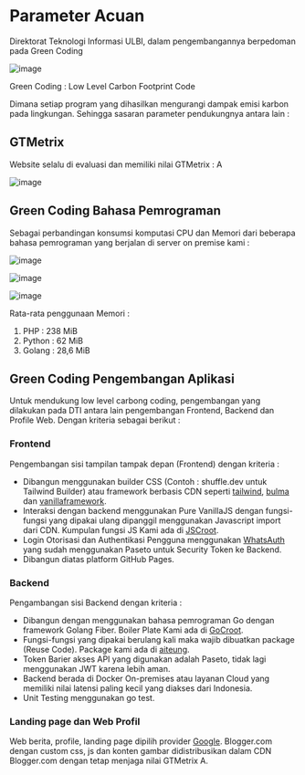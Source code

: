 # Parameter Acuan

Direktorat Teknologi Informasi ULBI, dalam pengembangannya berpedoman pada Green Coding

![image](https://github.com/ditif/devops/assets/11188109/83a9cb3a-a932-4244-9de2-feb13a76fcad)

Green Coding : Low Level Carbon Footprint Code

Dimana setiap program yang dihasilkan mengurangi dampak emisi karbon pada lingkungan. Sehingga sasaran parameter pendukungnya antara lain :

## GTMetrix

Website selalu di evaluasi dan memiliki nilai GTMetrix : A

![image](https://user-images.githubusercontent.com/11188109/222995180-6544137c-0068-4861-a1c4-0704b2ea11e4.png)

## Green Coding Bahasa Pemrograman

Sebagai perbandingan konsumsi komputasi CPU dan Memori dari beberapa bahasa pemrograman yang berjalan di server on premise kami :

![image](https://github.com/ditif/devops/assets/11188109/25a0cbc9-8d0b-46b4-88c1-b46b9d486602)

![image](https://github.com/ditif/devops/assets/11188109/7ad9d39b-6c1f-4bc5-8c9f-a21066e79659)

![image](https://github.com/ditif/devops/assets/11188109/58582ef3-8eba-4849-be21-fd7b5d702eb0)

Rata-rata penggunaan Memori :
1. PHP : 238 MiB
2. Python : 62 MiB
3. Golang : 28,6 MiB

## Green Coding Pengembangan Aplikasi

Untuk mendukung low level carbong coding, pengembangan yang dilakukan pada DTI antara lain pengembangan Frontend, Backend dan Profile Web. Dengan kriteria sebagai berikut :

### Frontend

Pengembangan sisi tampilan tampak depan (Frontend) dengan kriteria :
* Dibangun menggunakan builder CSS (Contoh : shuffle.dev untuk Tailwind Builder) atau framework berbasis CDN seperti [tailwind](https://tailwindcss.com/), [bulma](https://bulma.io/) dan [vanillaframework](https://vanillaframework.io/).
* Interaksi dengan backend menggunakan Pure VanillaJS dengan fungsi-fungsi yang dipakai ulang dipanggil menggunakan Javascript import dari CDN. Kumpulan fungsi JS Kami ada di [JSCroot](https://jscroot.github.io/).
* Login Otorisasi dan Authentikasi Pengguna menggunakan [WhatsAuth](https://github.com/whatsauth/) yang sudah menggunakan Paseto untuk Security Token ke Backend.
* Dibangun diatas platform GitHub Pages.

### Backend

Pengambangan sisi Backend dengan kriteria :
* Dibangun dengan menggunakan bahasa pemrograman Go dengan framework Golang Fiber. Boiler Plate Kami ada di [GoCroot](https://github.com/gocroot/gocroot).
* Fungsi-fungsi yang dipakai berulang kali maka wajib dibuatkan package (Reuse Code). Package kami ada di [aiteung](https://github.com/aiteung).
* Token Barier akses API yang digunakan adalah Paseto, tidak lagi menggunakan JWT karena lebih aman.
* Backend berada di Docker On-premises atau layanan Cloud yang memiliki nilai latensi paling kecil yang diakses dari Indonesia.
* Unit Testing menggunakan go test.

### Landing page dan Web Profil

Web berita, profile, landing page dipilih provider [Google](https://cloud.google.com/architecture/reduce-carbon-footprint). Blogger.com dengan custom css, js dan konten gambar didistribusikan dalam CDN Blogger.com dengan tetap menjaga nilai GTMetrix A.
